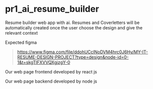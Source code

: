 # pr1_ai_resume_builder
Resume builder web app with ai. Resumes and Coverletters will be automatically created once the user choose the design and give the relevant context

Expected figma
> https://www.figma.com/file/ddohUCclNoDVM4hrc0J6Hy/MY-IT-RESUME-DESIGN-PROJECT?type=design&node-id=0-1&t=skgTIFXVVQXgjzgY-0

Our web page frontend developed by react js

Our web page backend developed by node js
